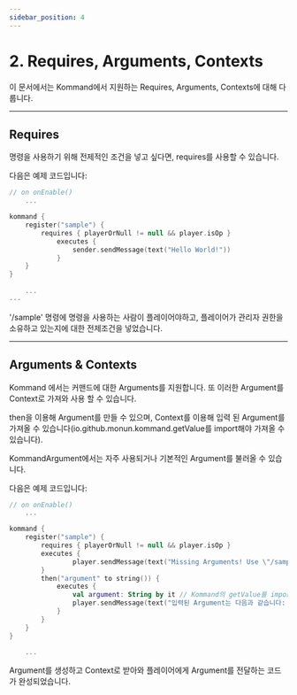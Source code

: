 ```yaml
---
sidebar_position: 4
---
```


# 2. Requires, Arguments, Contexts

이 문서에서는 Kommand에서 지원하는 Requires, Arguments, Contexts에 대해 다룹니다.

---

## Requires

명령을 사용하기 위해 전제적인 조건을 넣고 싶다면, requires를 사용할 수 있습니다.

다음은 예제 코드입니다:

```kotlin
// on onEnable()
    ...

kommand {
    register("sample") {
        requires { playerOrNull != null && player.isOp }
            executes {
                sender.sendMessage(text("Hello World!"))
            }
    }
}
    
    ...
---
```

'/sample' 명령에 명령을 사용하는 사람이 플레이어야하고, 플레이어가 관리자 권한을 소유하고 있는지에 대한 전제조건을 넣었습니다.

---

## Arguments & Contexts

Kommand 에서는 커맨드에 대한 Arguments를 지원합니다. 또 이러한 Argument를 Context로 가져와 사용 할 수 있습니다.

then을 이용해 Argument를 만들 수 있으며, Context를 이용해 입력 된 Argument를 가져올 수 있습니다(io.github.monun.kommand.getValue를 import해야 가져올 수 있습니다). 

KommandArgument에서는 자주 사용되거나 기본적인 Argument를 불러올 수 있습니다.

다음은 예제 코드입니다:

```kotlin
// on onEnable()
    ...

kommand {
    register("sample") {
        requires { playerOrNull != null && player.isOp }
        executes {
                player.sendMessage(text("Missing Arguments! Use \"/sample argument\""))
        }
        then("argument" to string()) {
            executes {
                val argument: String by it // Kommand의 getValue를 import해야 사용할 수 있는 구문입니다.
                player.sendMessage(text("입력된 Argument는 다음과 같습니다: $argument"))
            }
        }
    }
}
    
    ...
```

Argument를 생성하고 Context로 받아와 플레이어에게 Argument를 전달하는 코드가 완성되었습니다.
